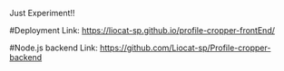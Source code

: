 Just Experiment!!

#Deployment Link:
 https://liocat-sp.github.io/profile-cropper-frontEnd/
 
#Node.js backend Link:
https://github.com/Liocat-sp/Profile-cropper-backend
